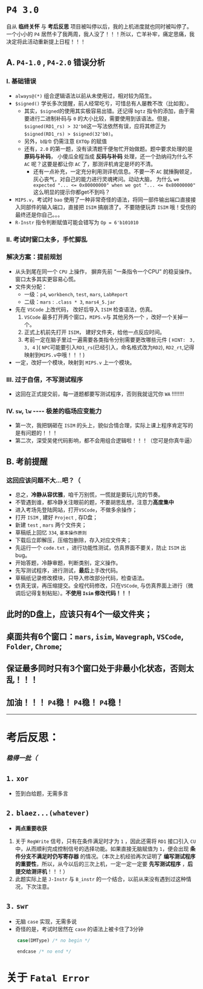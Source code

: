 # **`P4 3.0`**
自从 **临终关怀** 与 **考后反思** 项目被叫停以后，我的上机进度就也同时被叫停了。 一个小小的 `P4` 居然卡了我两周，我人没了！！！所以，亡羊补牢，痛定思痛，我决定将此活动重新提上日程！！！
## **A.**  `P4-1.0` , `P4-2.0` **错误分析**
### **I.** **基础错误**
+ `always@(*)` 组合逻辑语法以前从未使用过，相对较为陌生。
+ `$signed()` 学长多次提醒，前人经常吃亏，可惜总有人屡教不改（比如我）。
    + 其实，`$signed`的使用其实极容易出错。还记得 `bgtz` 指令的添加，由于需要进行二进制补码与 `0` 的大小比较，需要使用到该语法。但是，`$signed(RD1_rs) > 32'b0`这一写法依然有误，应将其修正为 `$signed(RD1_rs) > $signed(32'b0)`。
    + 另外，`b指令` 仍需注意 `EXTOp` 的赋值
    + 还有，`2.0` 的第一题，没有读清题干便匆忙开始做题。题中要求处理的是 **原码与补码**， 小傻瓜全程当成 **反码与补码** 处理，还一个劲纳闷为什么不 `AC` 呢？这要是都让你 `AC` 了，那测评机肯定是坏的不清。
        + 还有一点补充，一定充分利用测评机信息。不要一不 `AC` 就捶胸顿足，灰心丧气，对自己的能力进行灵魂拷问。动动大脑， 为什么 `we expected "... <= 0x00000000" when we got "... <= 0x80000000"` 这么明显的提示你都get不到吗？
+ `MIPS.v`，考试时 `bao` 使用了一种非常奇怪的语法，将同一部件输出端口直接接入同部件的输入端口，直接把 `ISIM` 搞崩溃了。不要随便玩弄 `ISIM` 哦！受伤的最终还是你自己。。。
+ `R-Instr` 指令判断赋值可能会错写为 `Op = 6'b101010`

### **II.** **考试时窗口太多，手忙脚乱**
### **解决方案：提前规划**
+ 从头到尾在同一个 `CPU` 上操作， 摒弃先前 “一条指令一个CPU” 的稳妥操作。窗口太多其实更容易心慌。
+ 文件夹分配：
    + 一级：`p4`, `workbench`, `test`, `mars`, `LabReport`
    + 二级：`mars` : `.class * 3`, `mars4_5.jar`
+ 先在 `VSCode` 上改代码， 改好后导入 `ISIM` 检查语法，仿真。
    1. `VSCode` 最多打开两个窗口，`MIPS.v`与 其他另外一个 ，改好一个关掉一个。
    2. 正式上机前先打开 `ISIM`， 建好文件夹，给他一点反应时间。
    3. 考前一定在脑子里过一遍需要各类指令分别需要更改哪些元件
    ( `HINT: ` `3, 3, 4` )( `NPC`可能要引入`RD1_rs`(已经引入，命名格式改为`RD2`), `RD2_rt`,记得映射到`MIPS.v`中哦！！！)
+ 一定，改好一个模块，映射到 `MIPS.v` 上一个模块。

### **III.** **过于自信，不写测试程序**
+ 这回在正式提交前，每一道题都要写测试程序，否则我就诅咒你 `WA` !!!!!!!!

### **IV.**  `sw`, `lw` ---- **极差的临场应变能力**
+ 第一次，我把锅砸在 `ISIM` 的头上，貌似合情合理，实际上课上程序肯定写的是有问题的！！！
+ 第二次，深受吴佬代码影响，都不会用组合逻辑啦！！！（您可是你真牛逼）

## **B. 考前提醒**
### **这回应该问题不大...吧？（**
+ 总之，**冷静从容优雅**，咱千万别慌，一慌就是要玩儿完的节奏。
+ 不管遇到谁，都冷静关注眼前的题，不要胡思乱想，注意力**高度集中**
+ 进入考场先登陆网站，打开`VSCode`，不做多余操作；
+ 打开 `ISIM` , 建好 `Project` , 存D盘；
+ 新建 `test` , `mars` 两个文件夹；
+ 草稿纸上回忆 `334`, `基本操作原则`
+ 下载后立即解压，压缩包删除，存入对应文件夹；
+ 先运行一个 `code.txt` ，进行功能性测试，仿真界面不要关，防止 `ISIM` 出bug。
+ 开始答题，冷静审题，判断类别，定义操作。
+ 先写测试程序，进行测试，**最后**上手改代码。
+ 草稿纸记录修改模块，只导入修改部分代码，检查语法。
+ 仿真无误，再压缩提交。全程代码修改，只在`VSCode`, 与仿真界面上进行（微调后记得复制粘贴）。**不使用 `Isim` 修改代码！！！**

## 此时的D盘上，应该只有4个一级文件夹；
## 桌面共有6个窗口：`mars`, `isim`, `Wavegraph`, `VSCode`, `Folder`, `Chrome`; 
## 保证最多同时只有3个窗口处于非最小化状态，否则太乱！！！

## **加油！！！ `P4`稳！ `P4`稳！ `P4`稳！**

------------------------------------
# **考后反思：**
### *稳得一批（*
## `1.` `xor`
+ 签到白给题，无需多言
## `2.` `blaez...(whatever)`
+ **两点重要收获**
1. 关于 `RegWrite` 信号，只有在条件满足时才为 `1` ，因此还需将 `RD1` 接口引入 `CU` 中，从而顺利完成控制信号的选择功能。如果直接无脑赋值为 `1`，便会出现 **条件分支不满足时仍写寄存器** 的情况。（本次上机经验再次证明了 **编写测试程序的重要性**，所以，从今以后的三次上机，一定一定一定要 **先写测试程序** ，**后提交给测评机**！！！）
2. 此题实际上是 `J-Instr` 与 `B_instr` 的一个结合，以前从来没有遇到过这种情况，下次注意。
## `3.` `swr`
+ 无脑 `case` 实现，无需多说
+ 奇怪的是，考试时居然在 `case` 的语法上被卡住了3分钟
``` js
    case(DMType) /* no begin */

    endcase /* no end */
```

# **关于 `Fatal Error`**